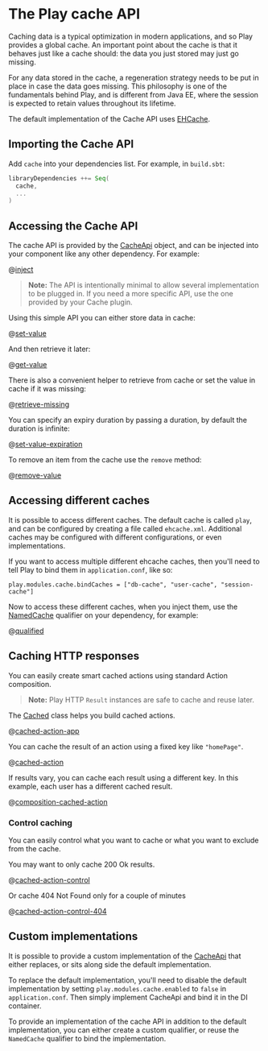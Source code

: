 <!--- Copyright (C) 2009-2015 Typesafe Inc. <http://www.typesafe.com> -->
# The Play cache API

Caching data is a typical optimization in modern applications, and so Play provides a global cache. An important point about the cache is that it behaves just like a cache should: the data you just stored may just go missing.

For any data stored in the cache, a regeneration strategy needs to be put in place in case the data goes missing. This philosophy is one of the fundamentals behind Play, and is different from Java EE, where the session is expected to retain values throughout its lifetime. 

The default implementation of the Cache API uses [EHCache](http://ehcache.org/).

## Importing the Cache API

Add `cache` into your dependencies list. For example, in `build.sbt`:

```scala
libraryDependencies ++= Seq(
  cache,
  ...
)
```

## Accessing the Cache API

The cache API is provided by the [CacheApi](api/scala/index.html#play.api.cache.CacheApi) object, and can be injected into your component like any other dependency.  For example:

@[inject](code/ScalaCache.scala)

> **Note:** The API is intentionally minimal to allow several implementation to be plugged in. If you need a more specific API, use the one provided by your Cache plugin.

Using this simple API you can either store data in cache:

@[set-value](code/ScalaCache.scala)

And then retrieve it later:

@[get-value](code/ScalaCache.scala)

There is also a convenient helper to retrieve from cache or set the value in cache if it was missing:

@[retrieve-missing](code/ScalaCache.scala)

You can specify an expiry duration by passing a duration, by default the duration is infinite:

@[set-value-expiration](code/ScalaCache.scala)

To remove an item from the cache use the `remove` method:

@[remove-value](code/ScalaCache.scala)

## Accessing different caches

It is possible to access different caches.  The default cache is called `play`, and can be configured by creating a file called `ehcache.xml`.  Additional caches may be configured with different configurations, or even implementations.

If you want to access multiple different ehcache caches, then you'll need to tell Play to bind them in `application.conf`, like so:

    play.modules.cache.bindCaches = ["db-cache", "user-cache", "session-cache"]

Now to access these different caches, when you inject them, use the [NamedCache](api/java/play/cache/NamedCache.html) qualifier on your dependency, for example:

@[qualified](code/ScalaCache.scala)

## Caching HTTP responses

You can easily create smart cached actions using standard Action composition.

> **Note:** Play HTTP `Result` instances are safe to cache and reuse later.

The [Cached](api/scala/index.html#play.api.cache.Cached) class helps you build cached actions.

@[cached-action-app](code/ScalaCache.scala)

You can cache the result of an action using a fixed key like `"homePage"`.

@[cached-action](code/ScalaCache.scala)

If results vary, you can cache each result using a different key. In this example, each user has a different cached result.

@[composition-cached-action](code/ScalaCache.scala)

### Control caching

You can easily control what you want to cache or what you want to exclude from the cache.

You may want to only cache 200 Ok results.

@[cached-action-control](code/ScalaCache.scala)

Or cache 404 Not Found only for a couple of minutes

@[cached-action-control-404](code/ScalaCache.scala)

## Custom implementations

It is possible to provide a custom implementation of the [CacheApi](api/scala/index.html#play.api.cache.CacheApi) that either replaces, or sits along side the default implementation.

To replace the default implementation, you'll need to disable the default implementation by setting `play.modules.cache.enabled` to `false` in `application.conf`.  Then simply implement CacheApi and bind it in the DI container.

To provide an implementation of the cache API in addition to the default implementation, you can either create a custom qualifier, or reuse the `NamedCache` qualifier to bind the implementation.
